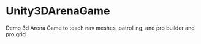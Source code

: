 # Unity3DArenaGame
Demo 3d Arena Game  to teach nav meshes, patrolling, and pro builder and pro grid
